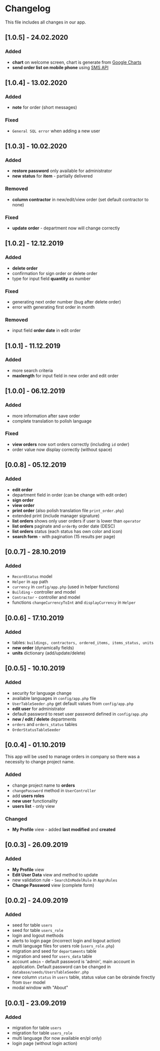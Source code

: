 # Changelog  
This file includes all changes in our app.

## [1.0.5] - 24.02.2020

### Added
- __chart__ on welcome screen, chart is generate from [Google Charts](https://developers.google.com/chart)
- __send order list on mobile phone__ using [SMS API](https://smsapi.pl)

## [1.0.4] - 13.02.2020

### Added
- __note__ for order (short messages)

### Fixed
- `General SQL error` when adding a new user

## [1.0.3] - 10.02.2020

### Added
- __restore password__ only available for administrator
- __new status__ for __item__ - partially delivered

### Removed
- __column contractor__ in new/edit/view order (set default contractor to none)

### Fixed
- __update order__ - department now will change correctly

## [1.0.2] - 12.12.2019

### Added
- __delete order__
- confirmation for sign order or delete order
- type for input field __quantity__ as number

### Fixed
- generating next order number (bug after delete order)
- error with generating first order in month

### Removed
- input field __order date__ in edit order

## [1.0.1] - 11.12.2019

### Added
- more search criteria
- __maxlength__ for input field in new order and edit order

## [1.0.0] - 06.12.2019

### Added
- more information after save order
- complete translation to polish language

### Fixed
- __view orders__ now sort orders correctly (including `id` order)
- order value now display correctly (without space)

## [0.0.8] - 05.12.2019

### Added
- __edit order__
- department field in order (can be change with edit order)
- __sign order__
- __view order__
- __print order__ (also polish translation file `print_order.php`)
- extended print (include manager signature)
- __list orders__ shows only user orders if user is lower than `operator`
- __list orders__ paginate and `orderBy` order date (DESC)
- __list orders__ status (each status has own color and icon)
- __search form__ - with pagination (15 results per page)

## [0.0.7] - 28.10.2019

### Added
- `RecordStatus` model
- `Helper` in `app` path
- `currency` in `config/app.php` (used in helper functions)
- `Building` - controller and model
- `Contractor` - controller and model
- functions `changeCurrencyToInt` and `displayCurrency` in `Helper`

## [0.0.6] - 17.10.2019

### Added
- tables: `buildings, contractors, ordered_items, items_status, units`
- __new order__ (dynamically fields)
- __units__ dictionary (add/update/delete)

## [0.0.5] - 10.10.2019

### Added
- security for language change
- available languages in `config/app.php` file
- `UserTableSeeder.php` get default values from `config/app.php`
- __edit user__ for administrator
- default password to reset user password defined in `config/app.php`
- __new / edit / delete__ departments
- `orders` and `orders_status` tables
- `OrderStatusTableSeeder`

## [0.0.4] - 01.10.2019

This app will be used to manage orders in company so there was a necessity to
change project name.

### Added
- change project name to __orders__
- `changePassword` method in `UserController`
- add __users roles__
- __new user__ functionality
- __users list__ - only view

### Changed
- __My Profile__ view - added __last modified__ and __created__

## [0.0.3] - 26.09.2019

### Added
- __My Profile__ view
- __Edit User Data__ view and method to update
- new validation rule - `SearchInModelRule` in `App\Rules`
- __Change Password__ view (complete form)

## [0.0.2] - 24.09.2019

### Added
- seed for table `users`
- seed for table `users_role`
- login and logout methods
- alerts to login page (incorrect login and logout action)
- multi language files for users role (`users_role.php`)
- migration and seed for `departaments` table
- migration and seed for `users_data` table
- account `admin` - default password is 'admin', main account in application. Default password can be changed in
`database/seeds/UsersTableSeeder.php`
- new column `status` in `users` table, status value can be obrainde firectly from `User` model
- modal window with "About"

## [0.0.1] - 23.09.2019

### Added
- migration for table `users`
- migration for table `users_role`
- multi language (for now available en/pl only)
- login page (without login action)
